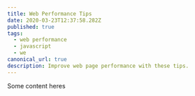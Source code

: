 ```yaml
---
title: Web Performance Tips
date: 2020-03-23T12:37:58.282Z
published: true
tags:
  - web performance
  - javascript
  - we
canonical_url: true
description: Improve web page performance with these tips.
---
```

Some content heres